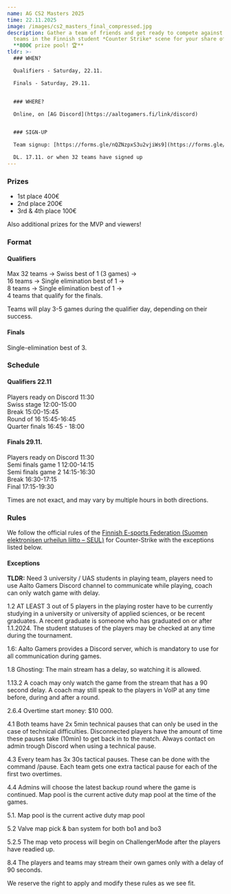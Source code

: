 ```yaml
---
name: AG CS2 Masters 2025
time: 22.11.2025
image: /images/cs2_masters_final_compressed.jpg
description: Gather a team of friends and get ready to compete against the best
  teams in the Finnish student *Counter Strike* scene for your share of the
  **800€ prize pool! 🏆**
tldr: >-
  ### WHEN?

  Qualifiers - Saturday, 22.11.   

  Finals - Saturday, 29.11.  


  ### WHERE?

  Online, on [AG Discord](https://aaltogamers.fi/link/discord)


  ### SIGN-UP

  Team signup: [https://forms.gle/nQZNzpxS3u2vjiWs9](https://forms.gle/nQZNzpxS3u2vjiWs9)  

  DL. 17.11. or when 32 teams have signed up
---
```

### Prizes 
- 1st place 400€
- 2nd place 200€
- 3rd & 4th place 100€

Also additional prizes for the MVP and viewers!

### Format
#### Qualifiers
Max 32 teams → Swiss best of 1 (3 games) →  
16 teams → Single elimination best of 1 →  
8 teams → Single elimination best of 1 →  
4 teams that qualify for the finals.  

Teams will play 3-5 games during the qualifier day, depending on their success.

#### Finals

Single-elimination best of 3.

### Schedule  
#### Qualifiers 22.11

Players ready on Discord 11:30  
Swiss stage 12:00-15:00  
Break 15:00-15:45  
Round of 16 15:45-16:45  
Quarter finals 16:45 - 18:00  

#### Finals 29.11.
Players ready on Discord 11:30  
Semi finals game 1 12:00-14:15  
Semi finals game 2 14:15-16:30  
Break 16:30-17:15  
Final 17:15-19:30  

Times are not exact, and may vary by multiple hours in both directions.  

### Rules


We follow the official rules of the [Finnish E-sports Federation (Suomen elektronisen urheilun liitto – SEUL)](https://seul.fi/e-urheilu/pelisaannot/turnaussaannot-cs2/) for Counter-Strike with the exceptions listed below.

#### Exceptions

**TLDR:** Need 3 university / UAS students in playing team, players need to use Aalto Gamers Discord channel to communicate while playing, coach can only watch game with delay.  

1.2 AT LEAST 3 out of 5 players in the playing roster have to be currently studying in a university or university of applied sciences, or be recent graduates. A recent graduate is someone who has graduated on or after 1.1.2024. The student statuses of the players may be checked at any time during the tournament.  

1.6: Aalto Gamers provides a Discord server, which is mandatory to use for all communication during games.  

1.8 Ghosting: The main stream has a delay, so watching it is allowed.  

1.13.2 A coach may only watch the game from the stream that has a 90 second delay. A coach may still speak to the players in VoIP at any time before, during and after a round.  

2.6.4 Overtime start money: $10 000.  

4.1 Both teams have 2x 5min technical pauses that can only be used in the case of technical difficulties. Disconnected players have the amount of time these pauses take (10min) to get back in to the match. Always contact on admin trough Discord when using a technical pause.  

4.3 Every team has 3x 30s tactical pauses. These can be done with the command /pause. Each team gets one extra tactical pause for each of the first two overtimes.  

4.4 Admins will choose the latest backup round where the game is continued. Map pool is the current active duty map pool at the time of the games.  

5.1. Map pool is the current active duty map pool  

5.2 Valve map pick & ban system for both bo1 and bo3  

5.2.5 The map veto process will begin on ChallengerMode after the players have readied up.  

8.4 The players and teams may stream their own games only with a delay of 90 seconds.    

We reserve the right to apply and modify these rules as we see fit.  
